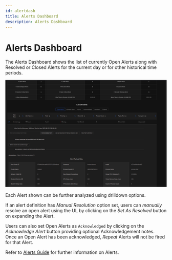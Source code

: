 ```yaml
---
id: alertdash
title: Alerts Dashboard
description: Alerts Dashboard
---
```


# Alerts Dashboard

The Alerts Dashboard shows the list of currently Open Alerts along with Resolved or Closed Alerts for the current day or for other historical time periods.

![Alerts Dashboard](/img/alertdash.png)

Each Alert shown can be further analyzed using drilldown options.

If an alert definition has _Manual Resolution_ option set, users can _manually_ resolve an open alert using the UI, by 
clicking on the _Set As Resolved_ button on expanding the Alert.

Users can also set Open Alerts as `Acknowledged` by clicking on the _Acknowledge Alert_ button providing optional Acknowledgement notes.
Once an Open Alert has been acknowledged, _Repeat_ Alerts will not be fired for that Alert.

Refer to [Alerts Guide](../alerts/alertoverview) for further information on Alerts.

